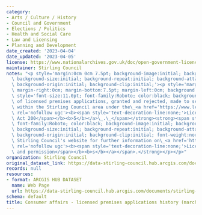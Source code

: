 ```yaml
---
category:
- Arts / Culture / History
- Council and Government
- Elections / Politics
- Health and Social Care
- Law and Licensing
- Planning and Development
date_created: '2023-04-04'
date_updated: '2023-04-05'
license: https://www.nationalarchives.gov.uk/doc/open-government-licence/version/3/
maintainer: Stirling Council
notes: "<p style='margin:0cm 0cm 7.5pt; background-image:initial; background-position:initial;\
  \ background-size:initial; background-repeat:initial; background-attachment:initial;\
  \ background-origin:initial; background-clip:initial;'><p style='margin-top:0cm;\
  \ margin-right:0cm; margin-bottom:7.5pt; margin-left:0cm; background:white;'><strong><span\
  \ style='font-size:11.0pt; font-family:Roboto; color:black; background:white; font-weight:normal;'>Details\
  \ of licensed premises applications, granted and rejected, made to sell alcohol\
  \ within the Stirling Council area under the\_<a href='https://www.legislation.gov.uk/asp/2005/16'\
  \ rel='nofollow ugc'><b><span style='text-decoration-line:none;'>Licensing (Scotland)\
  \ Act 200</span></b><b>5</b></a>\_.\_</span></strong><strong><span style='font-size:11pt;\
  \ font-family:Roboto; color:black; background-image:initial; background-position:initial;\
  \ background-size:initial; background-repeat:initial; background-attachment:initial;\
  \ background-origin:initial; background-clip:initial; font-weight:normal;'>Visit\
  \ Stirling Council's website for further information on\_<a href='https://www.stirling.gov.uk/business-and-licences/licences-permits-and-permissions/'\
  \ rel='nofollow ugc'><b><span style='text-decoration-line:none;'>Licences, permits\
  \ and permission</span></b><b>s</b></a></span>.</strong></p></p>"
organization: Stirling Council
original_dataset_link: https://data-stirling-council.hub.arcgis.com/documents/stirling-council::consumer-affairs-licensed-premises-applications-history-march-2023
records: null
resources:
- format: ARCGIS HUB DATASET
  name: Web Page
  url: https://data-stirling-council.hub.arcgis.com/documents/stirling-council::consumer-affairs-licensed-premises-applications-history-march-2023
schema: default
title: Consumer affairs - licensed premises applications history (march 2023)
---
```

